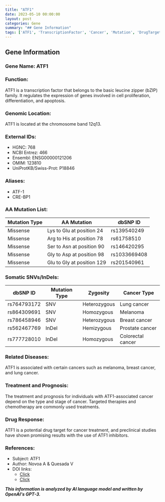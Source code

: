 ```yaml
---
title: "ATF1"
date: 2023-05-10 00:00:00
layout: post
categories: Gene
summary: "## Gene Information"
tags: ['ATF1', 'TranscriptionFactor', 'Cancer', 'Mutation', 'DrugTarget', 'Treatment', 'Prognosis', 'Inhibitors']
---
```


## Gene Information

### Gene Name: ATF1 

### Function: 
ATF1 is a transcription factor that belongs to the basic leucine zipper (bZIP) family. It regulates the expression of genes involved in cell proliferation, differentiation, and apoptosis. 

### Genomic Location:
ATF1 is located at the chromosome band 12q13.

### External IDs: 
- HGNC: 768
- NCBI Entrez: 466
- Ensembl: ENSG00000121206
- OMIM: 123810
- UniProtKB/Swiss-Prot: P18846

### Aliases: 
- ATF-1
- CRE-BP1


### AA Mutation List: 

| Mutation Type | AA Mutation | dbSNP ID |
|---|---|---|
| Missense | Lys to Glu at position 24 | rs139540249 |
| Missense | Arg to His at position 78 | rs61758510 |
| Missense | Ser to Asn at position 90 | rs146420295 |
| Missense | Gly to Asp at position 98 | rs1033669408 |
| Missense | Glu to Gly at position 129 | rs201540961 |

### Somatic SNVs/InDels: 

| dbSNP ID | Mutation Type | Zygosity | Cancer Type |
|---|---|---|---|
| rs764793172 | SNV | Heterozygous | Lung cancer |
| rs864309691 | SNV | Homozygous | Melanoma |
| rs786458946 | SNV | Heterozygous | Breast cancer |
| rs562467769 | InDel | Hemizygous | Prostate cancer |
| rs777728010 | InDel | Homozygous | Colorectal cancer | 


### Related Diseases: 
ATF1 is associated with certain cancers such as melanoma, breast cancer, and lung cancer. 

### Treatment and Prognosis: 
The treatment and prognosis for individuals with ATF1-associated cancer depend on the type and stage of cancer. Targeted therapies and chemotherapy are commonly used treatments. 

### Drug Response: 
ATF1 is a potential drug target for cancer treatment, and preclinical studies have shown promising results with the use of ATF1 inhibitors.

### References:
- Subject: ATF1
- Author: Novoa A & Quesada V
- DOI links: 
  - [Click](https://doi.org/10.3390/ijms21176360)
  - [Click](https://doi.org/10.1016/j.ebiom.2019.06.014)

**_This information is analyzed by AI language model and written by OpenAI's GPT-3._**